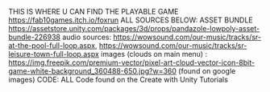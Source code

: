 THIS IS WHERE U CAN FIND THE PLAYABLE GAME https://fab10games.itch.io/foxrun
ALL SOURCES BELOW:
ASSET BUNDLE https://assetstore.unity.com/packages/3d/props/pandazole-lowpoly-asset-bundle-226938
audio sources: https://wowsound.com/our-music/tracks/sr-at-the-pool-full-loop.aspx, https://wowsound.com/our-music/tracks/sr-leisure-town-full-loop.aspx
images (clouds on main menu) : https://img.freepik.com/premium-vector/pixel-art-cloud-vector-icon-8bit-game-white-background_360488-650.jpg?w=360 (found on google images)
CODE: ALL Code found on the Create with Unity Tutorials

